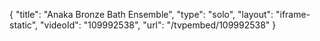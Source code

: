 {
    "title": "Anaka Bronze Bath Ensemble",
    "type": "solo",
    "layout": "iframe-static",
    "videoId": "109992538",
    "url": "\/tvpembed\/109992538"
}